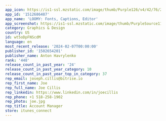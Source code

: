 ```yaml
---
app_icon: https://is1-ssl.mzstatic.com/image/thumb/Purple126/v4/42/76/28/427628fb-3505-00cd-649e-24412c64ac08/AppIcon-0-0-1x_U007emarketing-0-5-0-sRGB-85-220.png/1024x1024bb.png
app_id: '1512686487'
app_name: 'LOOMY: Fonts, Captions, Editor'
app_screenshot: https://is1-ssl.mzstatic.com/image/thumb/PurpleSource116/v4/1d/8b/8e/1d8b8e63-bc3f-66b4-3da1-09ec1bcf5c19/3eb68dc3-b28d-4203-9fc5-84ac5df9c6ca_Fonts.jpg/1242x2688bb.png
category: Graphics & Design
country: US
id: wt5oDpFNScdM
language: en
most_recent_release: '2024-02-07T00:00:00'
publisher_id: '1502654201'
publisher_name: Anton Havrylenko
rank: '448'
release_count_in_past_year: '24'
release_count_in_past_year_category: 10
release_count_in_past_year_top_in_category: 37
rep_email: joseph.cillis@bitrise.io
rep_first_name: Joe
rep_full_name: Joe Cillis
rep_linkedin: https://www.linkedin.com/in/joecillis
rep_phone: +1 518-258-1902
rep_photo: joe.jpg
rep_title: Account Manager
store: itunes_connect
---
```

